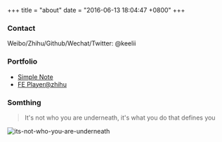 +++
title = "about"
date = "2016-06-13 18:04:47 +0800"
+++

### Contact

Weibo/Zhihu/Github/Wechat/Twitter: @keelii

### Portfolio

* [Simple Note](https://note.crazy4code.com/notes)
* [FE Player@zhihu](https://zhuanlan.zhihu.com/fe-player)

### Somthing

> It's not who you are underneath, it's what you do that defines you

![its-not-who-you-are-underneath](https://cloud.githubusercontent.com/assets/458894/16028581/3ab00498-3213-11e6-9b50-158fb84ed156.jpg)
